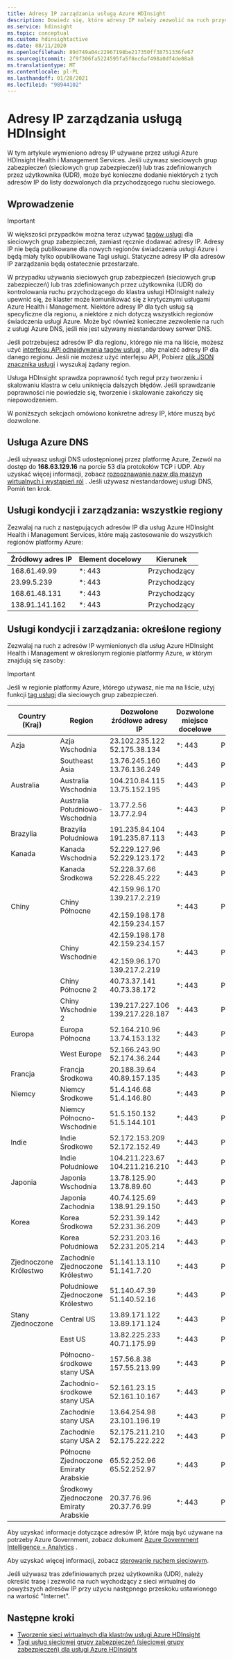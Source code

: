 ```yaml
---
title: Adresy IP zarządzania usługą Azure HDInsight
description: Dowiedz się, które adresy IP należy zezwolić na ruch przychodzący z programu, w celu poprawnego skonfigurowania sieciowych grup zabezpieczeń i tras zdefiniowanych przez użytkownika dla sieci wirtualnych za pomocą usługi Azure HDInsight.
ms.service: hdinsight
ms.topic: conceptual
ms.custom: hdinsightactive
ms.date: 08/11/2020
ms.openlocfilehash: 89d749a04c22967198be217350ff38751336fe67
ms.sourcegitcommit: 2f9f306fa5224595fa5f8ec6af498a0df4de08a8
ms.translationtype: MT
ms.contentlocale: pl-PL
ms.lasthandoff: 01/28/2021
ms.locfileid: "98944102"
---
```

# <a name="hdinsight-management-ip-addresses"></a>Adresy IP zarządzania usługą HDInsight

W tym artykule wymieniono adresy IP używane przez usługi Azure HDInsight Health i Management Services. Jeśli używasz sieciowych grup zabezpieczeń (sieciowych grup zabezpieczeń) lub tras zdefiniowanych przez użytkownika (UDR), może być konieczne dodanie niektórych z tych adresów IP do listy dozwolonych dla przychodzącego ruchu sieciowego.

## <a name="introduction"></a>Wprowadzenie
 
> [!Important]
> W większości przypadków można teraz używać [tagów usługi](hdinsight-service-tags.md) dla sieciowych grup zabezpieczeń, zamiast ręcznie dodawać adresy IP. Adresy IP nie będą publikowane dla nowych regionów świadczenia usługi Azure i będą miały tylko opublikowane Tagi usługi. Statyczne adresy IP dla adresów IP zarządzania będą ostatecznie przestarzałe.

W przypadku używania sieciowych grup zabezpieczeń (sieciowych grup zabezpieczeń) lub tras zdefiniowanych przez użytkownika (UDR) do kontrolowania ruchu przychodzącego do klastra usługi HDInsight należy upewnić się, że klaster może komunikować się z krytycznymi usługami Azure Health i Management.  Niektóre adresy IP dla tych usług są specyficzne dla regionu, a niektóre z nich dotyczą wszystkich regionów świadczenia usługi Azure. Może być również konieczne zezwolenie na ruch z usługi Azure DNS, jeśli nie jest używany niestandardowy serwer DNS.

Jeśli potrzebujesz adresów IP dla regionu, którego nie ma na liście, możesz użyć [interfejsu API odnajdywania tagów usługi](../virtual-network/service-tags-overview.md#use-the-service-tag-discovery-api-public-preview) , aby znaleźć adresy IP dla danego regionu. Jeśli nie możesz użyć interfejsu API, Pobierz [plik JSON znacznika usługi](../virtual-network/service-tags-overview.md#discover-service-tags-by-using-downloadable-json-files) i wyszukaj żądany region.

Usługa HDInsight sprawdza poprawność tych reguł przy tworzeniu i skalowaniu klastra w celu uniknięcia dalszych błędów. Jeśli sprawdzanie poprawności nie powiedzie się, tworzenie i skalowanie zakończy się niepowodzeniem.

W poniższych sekcjach omówiono konkretne adresy IP, które muszą być dozwolone.

## <a name="azure-dns-service"></a>Usługa Azure DNS

Jeśli używasz usługi DNS udostępnionej przez platformę Azure, Zezwól na dostęp do __168.63.129.16__ na porcie 53 dla protokołów TCP i UDP. Aby uzyskać więcej informacji, zobacz [rozpoznawanie nazw dla maszyn wirtualnych i wystąpień ról](../virtual-network/virtual-networks-name-resolution-for-vms-and-role-instances.md) . Jeśli używasz niestandardowej usługi DNS, Pomiń ten krok.

## <a name="health-and-management-services-all-regions"></a>Usługi kondycji i zarządzania: wszystkie regiony

Zezwalaj na ruch z następujących adresów IP dla usług Azure HDInsight Health i Management Services, które mają zastosowanie do wszystkich regionów platformy Azure:

| Źródłowy adres IP | Element docelowy  | Kierunek |
| ---- | ----- | ----- |
| 168.61.49.99 | \*: 443 | Przychodzący |
| 23.99.5.239 | \*: 443 | Przychodzący |
| 168.61.48.131 | \*: 443 | Przychodzący |
| 138.91.141.162 | \*: 443 | Przychodzący |

## <a name="health-and-management-services-specific-regions"></a>Usługi kondycji i zarządzania: określone regiony

Zezwalaj na ruch z adresów IP wymienionych dla usług Azure HDInsight Health i Management w określonym regionie platformy Azure, w którym znajdują się zasoby:

> [!IMPORTANT]  
> Jeśli w regionie platformy Azure, którego używasz, nie ma na liście, użyj funkcji [tag usługi](hdinsight-service-tags.md) dla sieciowych grup zabezpieczeń.

| Country (Kraj) | Region | Dozwolone źródłowe adresy IP | Dozwolone miejsce docelowe | Kierunek |
| ---- | ---- | ---- | ---- | ----- |
| Azja | Azja Wschodnia | 23.102.235.122</br>52.175.38.134 | \*: 443 | Przychodzący |
| &nbsp; | Southeast Asia | 13.76.245.160</br>13.76.136.249 | \*: 443 | Przychodzący |
| Australia | Australia Wschodnia | 104.210.84.115</br>13.75.152.195 | \*: 443 | Przychodzący |
| &nbsp; | Australia Południowo-Wschodnia | 13.77.2.56</br>13.77.2.94 | \*: 443 | Przychodzący |
| Brazylia | Brazylia Południowa | 191.235.84.104</br>191.235.87.113 | \*: 443 | Przychodzący |
| Kanada | Kanada Wschodnia | 52.229.127.96</br>52.229.123.172 | \*: 443 | Przychodzący |
| &nbsp; | Kanada Środkowa | 52.228.37.66</br>52.228.45.222 |\*: 443 | Przychodzący |
| Chiny | Chiny Północne | 42.159.96.170</br>139.217.2.219</br></br>42.159.198.178</br>42.159.234.157 | \*: 443 | Przychodzący |
| &nbsp; | Chiny Wschodnie | 42.159.198.178</br>42.159.234.157</br></br>42.159.96.170</br>139.217.2.219 | \*: 443 | Przychodzący |
| &nbsp; | Chiny Północne 2 | 40.73.37.141</br>40.73.38.172 | \*: 443 | Przychodzący |
| &nbsp; | Chiny Wschodnie 2 | 139.217.227.106</br>139.217.228.187 | \*: 443 | Przychodzący |
| Europa | Europa Północna | 52.164.210.96</br>13.74.153.132 | \*: 443 | Przychodzący |
| &nbsp; | West Europe| 52.166.243.90</br>52.174.36.244 | \*: 443 | Przychodzący |
| Francja | Francja Środkowa| 20.188.39.64</br>40.89.157.135 | \*: 443 | Przychodzący |
| Niemcy | Niemcy Środkowe | 51.4.146.68</br>51.4.146.80 | \*: 443 | Przychodzący |
| &nbsp; | Niemcy Północno-Wschodnie | 51.5.150.132</br>51.5.144.101 | \*: 443 | Przychodzący |
| Indie | Indie Środkowe | 52.172.153.209</br>52.172.152.49 | \*: 443 | Przychodzący |
| &nbsp; | Indie Południowe | 104.211.223.67<br/>104.211.216.210 | \*: 443 | Przychodzący |
| Japonia | Japonia Wschodnia | 13.78.125.90</br>13.78.89.60 | \*: 443 | Przychodzący |
| &nbsp; | Japonia Zachodnia | 40.74.125.69</br>138.91.29.150 | \*: 443 | Przychodzący |
| Korea | Korea Środkowa | 52.231.39.142</br>52.231.36.209 | \*: 443 | Przychodzący |
| &nbsp; | Korea Południowa | 52.231.203.16</br>52.231.205.214 | \*: 443 | Przychodzący
| Zjednoczone Królestwo | Zachodnie Zjednoczone Królestwo | 51.141.13.110</br>51.141.7.20 | \*: 443 | Przychodzący |
| &nbsp; | Południowe Zjednoczone Królestwo | 51.140.47.39</br>51.140.52.16 | \*: 443 | Przychodzący |
| Stany Zjednoczone | Central US | 13.89.171.122</br>13.89.171.124 | \*: 443 | Przychodzący |
| &nbsp; | East US | 13.82.225.233</br>40.71.175.99 | \*: 443 | Przychodzący |
| &nbsp; | Północno-środkowe stany USA | 157.56.8.38</br>157.55.213.99 | \*: 443 | Przychodzący |
| &nbsp; | Zachodnio-środkowe stany USA | 52.161.23.15</br>52.161.10.167 | \*: 443 | Przychodzący |
| &nbsp; | Zachodnie stany USA | 13.64.254.98</br>23.101.196.19 | \*: 443 | Przychodzący |
| &nbsp; | Zachodnie stany USA 2 | 52.175.211.210</br>52.175.222.222 | \*: 443 | Przychodzący |
| &nbsp; | Północne Zjednoczone Emiraty Arabskie | 65.52.252.96</br>65.52.252.97 | \*: 443 | Przychodzący |
| &nbsp; | Środkowy Zjednoczone Emiraty Arabskie | 20.37.76.96</br>20.37.76.99 | \*: 443 | Przychodzący |

Aby uzyskać informacje dotyczące adresów IP, które mają być używane na potrzeby Azure Government, zobacz dokument [Azure Government Intelligence + Analytics](../azure-government/compare-azure-government-global-azure.md) .

Aby uzyskać więcej informacji, zobacz [sterowanie ruchem sieciowym](./control-network-traffic.md).

Jeśli używasz tras zdefiniowanych przez użytkownika (UDR), należy określić trasę i zezwolić na ruch wychodzący z sieci wirtualnej do powyższych adresów IP przy użyciu następnego przeskoku ustawionego na wartość "Internet".

## <a name="next-steps"></a>Następne kroki

* [Tworzenie sieci wirtualnych dla klastrów usługi Azure HDInsight](hdinsight-create-virtual-network.md)
* [Tagi usług sieciowej grupy zabezpieczeń (sieciowej grupy zabezpieczeń) dla usługi Azure HDInsight](hdinsight-service-tags.md)
